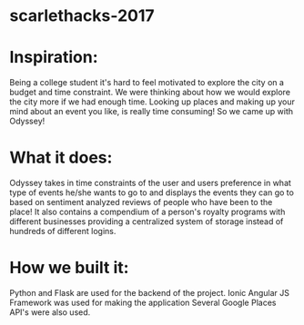 # scarlethacks-2017

# Inspiration: 
Being a college student it's hard to feel motivated to explore the city on a budget and time constraint. We were thinking about how we would explore the city more if we had enough time. Looking up places and making up your mind about an event you like, is really time consuming! So we came up with Odyssey!

# What it does:  
Odyssey takes in time constraints of the user and users preference in what type of events he/she wants to go to and displays the events they can go to based on sentiment analyzed reviews of people who have been to the place! It also contains a compendium of a person's royalty programs with different businesses providing a centralized system of storage instead of hundreds of different logins.

# How we built it: 
Python and Flask are used for the backend of the project. Ionic Angular JS Framework was used for making the application Several Google Places API's were also used.
